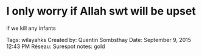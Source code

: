# I only worry if Allah swt will be upset
if we kill any infants

Tags: wilayahks
Created by: Quentin Sombsthay
Date: September 9, 2015 12:43 PM
Réseau: Surespot
notes: gold